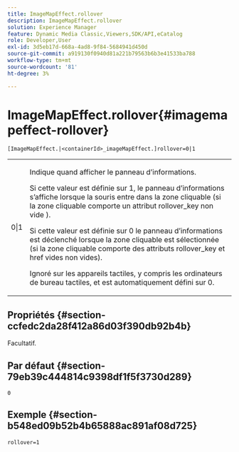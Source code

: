 ```yaml
---
title: ImageMapEffect.rollover
description: ImageMapEffect.rollover
solution: Experience Manager
feature: Dynamic Media Classic,Viewers,SDK/API,eCatalog
role: Developer,User
exl-id: 3d5eb17d-668a-4ad8-9f84-5684941d450d
source-git-commit: a919130f0940d81a221b79563b6b3e41533ba788
workflow-type: tm+mt
source-wordcount: '81'
ht-degree: 3%

---
```


# ImageMapEffect.rollover{#imagemapeffect-rollover}

`[ImageMapEffect.|<containerId>_imageMapEffect.]rollover=0|1`

<table id="table_2671D63442B54F659C32C4A3CC61DD7C"> 
 <tbody> 
  <tr> 
   <td colname="col1"> <p><span class="codeph"> 0|1</span> </p> </td> 
   <td colname="col2"> <p>Indique quand afficher le panneau d’informations. </p> <p>Si cette valeur est définie sur <span class="codeph"> 1</span>, le panneau d’informations s’affiche lorsque la souris entre dans la zone cliquable (si la zone cliquable comporte un attribut rollover_key<span class="codeph"> non vide </span>). </p> <p>Si cette valeur est définie sur <span class="codeph"> 0</span> le panneau d’informations est déclenché lorsque la zone cliquable est sélectionnée (si la zone cliquable comporte des attributs rollover_key<span class="codeph"> et </span> href<span class="codeph"> vides </span> non vides). </p> <p> Ignoré sur les appareils tactiles, y compris les ordinateurs de bureau tactiles, et est automatiquement défini sur <span class="codeph"> 0</span>. </p> </td> 
  </tr> 
 </tbody> 
</table>

## Propriétés {#section-ccfedc2da28f412a86d03f390db92b4b}

Facultatif.

## Par défaut {#section-79eb39c444814c9398df1f5f3730d289}

`0`

## Exemple {#section-b548ed09b52b4b65888ac891af08d725}

`rollover=1`
